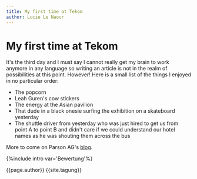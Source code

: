```yaml
---
title: My first time at Tekom
author: Lucie Le Naour
---
```


# My first time at Tekom
It's the third day and I must say I cannot really get my brain to work anymore in any language so writing an article is not in the realm of possibilities at this point.
However!
Here is a small list of the things I enjoyed in no particular order:
* The popcorn
* Leah Guren's cow stickers
* The energy at the Asian pavilion
* That dude in a black onesie surfing the exhibition on a skateboard yesterday
* The shuttle driver from yesterday who was just hired to get us from point A to point B and didn't care if we could understand our hotel names as he was shouting them across the bus

More to come on Parson AG's [blog](https://www.parson-europe.com/de/blog.html).

{%include intro var='Bewertung'%}

{{page.author}}
{{site.tagung}}
